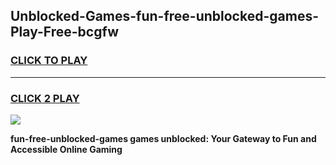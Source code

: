 
## Unblocked-Games-fun-free-unblocked-games-Play-Free-bcgfw
<h3>
<a href="https://premium76.site?title=fun-free-unblocked-games&ref=23A">CLICK TO PLAY</a></h3>
<hr>

<h3>
<a href="https://premium76.site?title=fun-free-unblocked-games&ref=23A">CLICK 2 PLAY</a>
  
</h3>

<a href="https://premium76.site?title=fun-free-unblocked-games&ref=23A"><img src="https://clearcache.store/games.png"></a>


**fun-free-unblocked-games games unblocked: Your Gateway to Fun and Accessible Online Gaming**
